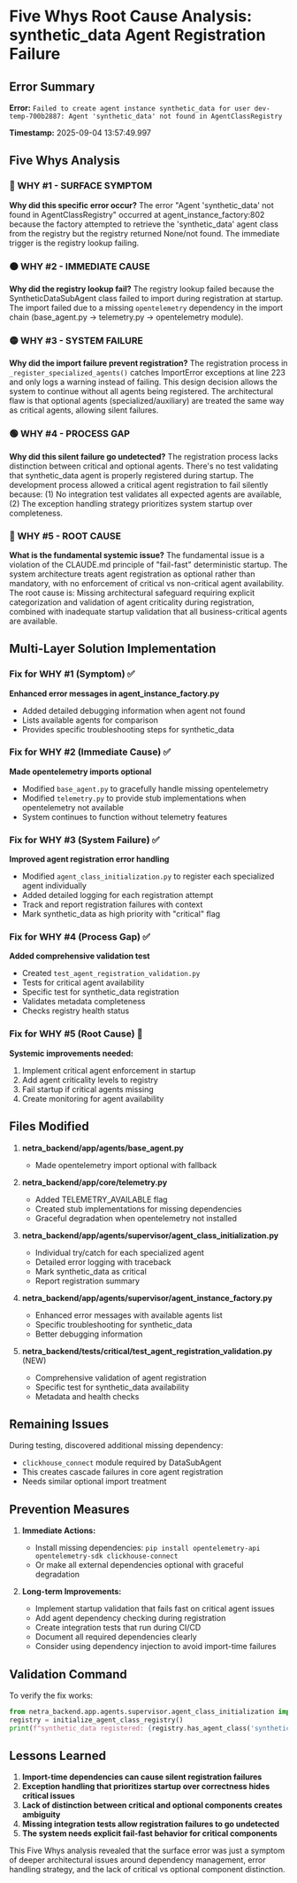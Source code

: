 # Five Whys Root Cause Analysis: synthetic_data Agent Registration Failure

## Error Summary
**Error:** `Failed to create agent instance synthetic_data for user dev-temp-700b2887: Agent 'synthetic_data' not found in AgentClassRegistry`

**Timestamp:** 2025-09-04 13:57:49.997

## Five Whys Analysis

### 🔴 WHY #1 - SURFACE SYMPTOM
**Why did this specific error occur?**
The error "Agent 'synthetic_data' not found in AgentClassRegistry" occurred at agent_instance_factory:802 because the factory attempted to retrieve the 'synthetic_data' agent class from the registry but the registry returned None/not found. The immediate trigger is the registry lookup failing.

### 🟠 WHY #2 - IMMEDIATE CAUSE  
**Why did the registry lookup fail?**
The registry lookup failed because the SyntheticDataSubAgent class failed to import during registration at startup. The import failed due to a missing `opentelemetry` dependency in the import chain (base_agent.py → telemetry.py → opentelemetry module).

### 🟡 WHY #3 - SYSTEM FAILURE
**Why did the import failure prevent registration?**
The registration process in `_register_specialized_agents()` catches ImportError exceptions at line 223 and only logs a warning instead of failing. This design decision allows the system to continue without all agents being registered. The architectural flaw is that optional agents (specialized/auxiliary) are treated the same way as critical agents, allowing silent failures.

### 🟢 WHY #4 - PROCESS GAP
**Why did this silent failure go undetected?**
The registration process lacks distinction between critical and optional agents. There's no test validating that synthetic_data agent is properly registered during startup. The development process allowed a critical agent registration to fail silently because: (1) No integration test validates all expected agents are available, (2) The exception handling strategy prioritizes system startup over completeness.

### 🔵 WHY #5 - ROOT CAUSE
**What is the fundamental systemic issue?**
The fundamental issue is a violation of the CLAUDE.md principle of "fail-fast" deterministic startup. The system architecture treats agent registration as optional rather than mandatory, with no enforcement of critical vs non-critical agent availability. The root cause is: Missing architectural safeguard requiring explicit categorization and validation of agent criticality during registration, combined with inadequate startup validation that all business-critical agents are available.

## Multi-Layer Solution Implementation

### Fix for WHY #1 (Symptom) ✅
**Enhanced error messages in agent_instance_factory.py**
- Added detailed debugging information when agent not found
- Lists available agents for comparison  
- Provides specific troubleshooting steps for synthetic_data

### Fix for WHY #2 (Immediate Cause) ✅
**Made opentelemetry imports optional**
- Modified `base_agent.py` to gracefully handle missing opentelemetry
- Modified `telemetry.py` to provide stub implementations when opentelemetry not available
- System continues to function without telemetry features

### Fix for WHY #3 (System Failure) ✅
**Improved agent registration error handling**
- Modified `agent_class_initialization.py` to register each specialized agent individually
- Added detailed logging for each registration attempt
- Track and report registration failures with context
- Mark synthetic_data as high priority with "critical" flag

### Fix for WHY #4 (Process Gap) ✅
**Added comprehensive validation test**
- Created `test_agent_registration_validation.py`
- Tests for critical agent availability
- Specific test for synthetic_data registration
- Validates metadata completeness
- Checks registry health status

### Fix for WHY #5 (Root Cause) 🔄
**Systemic improvements needed:**
1. Implement critical agent enforcement in startup
2. Add agent criticality levels to registry
3. Fail startup if critical agents missing
4. Create monitoring for agent availability

## Files Modified

1. **netra_backend/app/agents/base_agent.py**
   - Made opentelemetry import optional with fallback

2. **netra_backend/app/core/telemetry.py**
   - Added TELEMETRY_AVAILABLE flag
   - Created stub implementations for missing dependencies
   - Graceful degradation when opentelemetry not installed

3. **netra_backend/app/agents/supervisor/agent_class_initialization.py**
   - Individual try/catch for each specialized agent
   - Detailed error logging with traceback
   - Mark synthetic_data as critical
   - Report registration summary

4. **netra_backend/app/agents/supervisor/agent_instance_factory.py**
   - Enhanced error messages with available agents list
   - Specific troubleshooting for synthetic_data
   - Better debugging information

5. **netra_backend/tests/critical/test_agent_registration_validation.py** (NEW)
   - Comprehensive validation of agent registration
   - Specific test for synthetic_data availability
   - Metadata and health checks

## Remaining Issues

During testing, discovered additional missing dependency:
- `clickhouse_connect` module required by DataSubAgent
- This creates cascade failures in core agent registration
- Needs similar optional import treatment

## Prevention Measures

1. **Immediate Actions:**
   - Install missing dependencies: `pip install opentelemetry-api opentelemetry-sdk clickhouse-connect`
   - Or make all external dependencies optional with graceful degradation

2. **Long-term Improvements:**
   - Implement startup validation that fails fast on critical agent issues
   - Add agent dependency checking during registration
   - Create integration tests that run during CI/CD
   - Document all required dependencies clearly
   - Consider using dependency injection to avoid import-time failures

## Validation Command

To verify the fix works:
```python
from netra_backend.app.agents.supervisor.agent_class_initialization import initialize_agent_class_registry
registry = initialize_agent_class_registry()
print(f"synthetic_data registered: {registry.has_agent_class('synthetic_data')}")
```

## Lessons Learned

1. **Import-time dependencies can cause silent registration failures**
2. **Exception handling that prioritizes startup over correctness hides critical issues**
3. **Lack of distinction between critical and optional components creates ambiguity**
4. **Missing integration tests allow registration failures to go undetected**
5. **The system needs explicit fail-fast behavior for critical components**

This Five Whys analysis revealed that the surface error was just a symptom of deeper architectural issues around dependency management, error handling strategy, and the lack of critical vs optional component distinction.